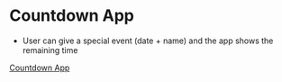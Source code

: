 # Countdown App
* User can give a special event (date + name) and the app shows the remaining time

[Countdown App](https://countdown-9ee22.web.app/)